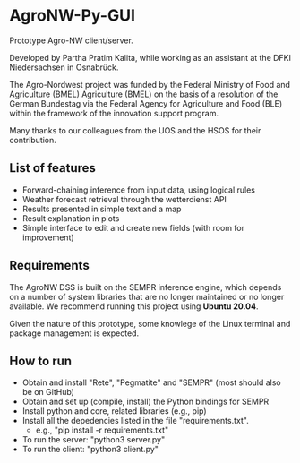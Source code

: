 # AgroNW-Py-GUI

Prototype Agro-NW client/server.

Developed by Partha Pratim Kalita, while working as an assistant at the DFKI Niedersachsen in Osnabrück.

The Agro-Nordwest project was funded by the Federal Ministry of Food and Agriculture (BMEL) Agriculture (BMEL) on the basis of a resolution of the German Bundestag via the Federal Agency for Agriculture and Food (BLE) within the framework of the innovation support program.

Many thanks to our colleagues from the UOS and the HSOS for their contribution.

## List of features
- Forward-chaining inference from input data, using logical rules
- Weather forecast retrieval through the wetterdienst API
- Results presented in simple text and a map
- Result explanation in plots
- Simple interface to edit and create new fields (with room for improvement)

## Requirements
The AgroNW DSS is built on the SEMPR inference engine, which depends on a number of system libraries that are no longer maintained or no longer available. We recommend running this project using **Ubuntu 20.04**.

Given the nature of this prototype, some knowlege of the Linux terminal and package management is expected.

## How to run
- Obtain and install "Rete", "Pegmatite" and "SEMPR" (most should also be on GitHub)
- Obtain and set up (compile, install) the Python bindings for SEMPR
- Install python and core, related libraries (e.g., pip)
- Install all the depedencies listed in the file "requirements.txt".
    - e.g., "pip install -r requirements.txt"
- To run the server: "python3 server.py"
- To run the client: "python3 client.py"